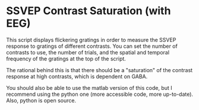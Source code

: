 # SSVEP Contrast Saturation (with EEG)

This script displays flickering gratings in order to measure the SSVEP
response to gratings of different contrasts. You can set the number of
contrasts to use, the number of trials, and the spatial and temporal
frequency of the gratings at the top of the script.

The rational behind this is that there should be a "saturation" of the
contrast response at high contrasts, which is dependent on GABA.

You should also be able to use the matlab version of this code, but I
recommend using the python one (more accessible code, more up-to-date).
Also, python is open source.
